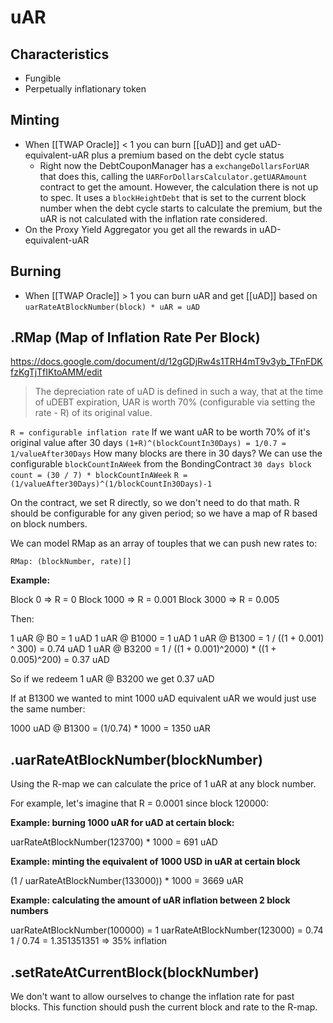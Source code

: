 # uAR
## Characteristics
- Fungible
- Perpetually inflationary token

## Minting
- When [[TWAP Oracle]] < 1 you can burn [[uAD]] and get uAD-equivalent-uAR plus a premium based on the debt cycle status
	- Right now the DebtCouponManager has a `exchangeDollarsForUAR` that does this, calling the `UARForDollarsCalculator.getUARAmount` contract to get the amount. However, the calculation there is not up to spec. It uses a `blockHeightDebt` that is set to the current block number when the debt cycle starts to calculate the premium, but the uAR is not calculated with the inflation rate considered.
- On the Proxy Yield Aggregator you get all the rewards in uAD-equivalent-uAR

## Burning
- When [[TWAP Oracle]] > 1 you can burn uAR and get [[uAD]] based on `uarRateAtBlockNumber(block) * uAR = uAD`

## .RMap (Map of Inflation Rate Per Block)

https://docs.google.com/document/d/12gGDjRw4s1TRH4mT9v3yb_TFnFDKfzKgTjTfIKtoAMM/edit

> The depreciation rate of uAD is defined in such a way, that at the time of uDEBT expiration, UAR is worth 70% (configurable via setting the rate - R) of its original value.

`R = configurable inflation rate`
	If we want uAR to be worth 70% of it's original value after 30 days
	`(1+R)^(blockCountIn30Days) = 1/0.7 = 1/valueAfter30Days`
	How many blocks are there in 30 days? We can use the configurable `blockCountInAWeek` from the BondingContract
	`30 days block count = (30 / 7) * blockCountInAWeek`
	`R = (1/valueAfter30Days)^(1/blockCountIn30Days)-1`

On the contract, we set R directly, so we don't need to do that math.
R should be configurable for any given period; so we have a map of R based on block numbers. 

We can model RMap as an array of touples that we can push new rates to:

`RMap: (blockNumber, rate)[]`

**Example:**

Block 0 => R = 0
Block 1000 => R = 0.001
Block 3000 => R = 0.005

Then:

1 uAR @ B0 = 1 uAD
1 uAR @ B1000 = 1 uAD
1 uAR @ B1300 = 1 / ((1 + 0.001) ^ 300) = 0.74 uAD
1 uAR @ B3200 = 1 / ((1 + 0.001)^2000) * ((1 + 0.005)^200) = 0.37 uAD

So if we redeem 1 uAR @ B3200 we get 0.37 uAD

If at B1300 we wanted to mint 1000 uAD equivalent uAR we would just use the same number:

1000 uAD @ B1300 = (1/0.74) * 1000 = 1350 uAR

## .uarRateAtBlockNumber(blockNumber)

Using the R-map we can calculate the price of 1 uAR at any block number.

For example, let's imagine that R = 0.0001 since block 120000:

**Example: burning 1000 uAR for uAD at certain block:**

uarRateAtBlockNumber(123700) * 1000 = 691 uAD

**Example: minting the equivalent of 1000 USD in uAR at certain block**

(1 / uarRateAtBlockNumber(133000)) * 1000 = 3669 uAR

**Example: calculating the amount of uAR inflation between 2 block numbers**

uarRateAtBlockNumber(100000) = 1
uarRateAtBlockNumber(123000) = 0.74
1 / 0.74 = 1.351351351 => 35% inflation

## .setRateAtCurrentBlock(blockNumber)

We don't want to allow ourselves to change the inflation rate for past blocks. This function should push the current block and rate to the R-map.